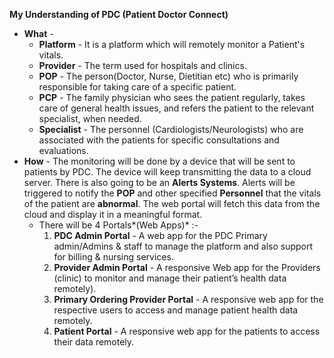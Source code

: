 **My Understanding of PDC (Patient Doctor Connect)**
- **What** - 
	- **Platform** - It is a platform which will remotely monitor a Patient's vitals. 
	- **Provider** - The term used for hospitals and clinics.
	- **POP** -  The person(Doctor, Nurse, Dietitian etc) who is primarily responsible for taking care of a specific patient.
	- **PCP** - The family physician who sees the patient regularly, takes care of general health issues, and refers the patient to the relevant specialist, when needed.
	- **Specialist** - The personnel (Cardiologists/Neurologists) who are associated with the patients for specific consultations and evaluations.
- **How** - The monitoring will be done by a device that will be sent to patients by PDC. The device will keep transmitting  the data to a cloud server.  There is also going to be an **Alerts Systems**. Alerts will be triggered to notify the **POP** and other specified **Personnel** that the vitals of the patient are **abnormal**. The web portal will fetch this data from the cloud and display it in a meaningful format.
	- There will be 4  Portals*(Web Apps)* :-
		1. **PDC Admin Portal** - A web app for the PDC Primary admin/Admins & staff to manage the platform and also support for billing & nursing services.
		2. **Provider Admin Portal** - A responsive Web app for the Providers (clinic) to monitor and manage their patient’s health data remotely).
		3. **Primary Ordering Provider Portal** - A responsive web app for the respective users to access and manage patient health data remotely.
		4. **Patient Portal** - A responsive web app for the patients to access their data remotely.
